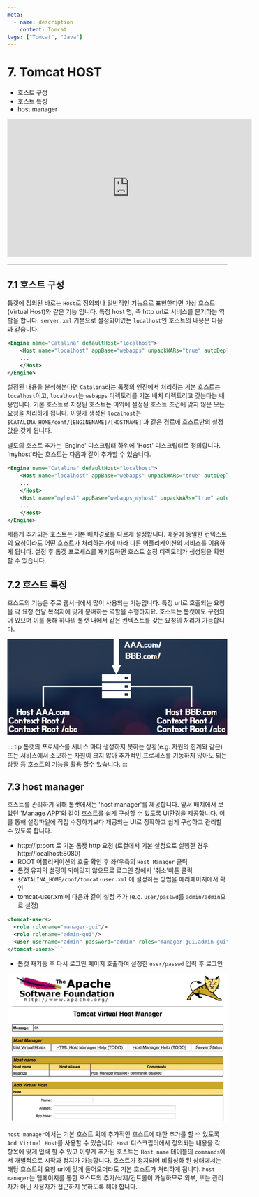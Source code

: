 ```yaml
---
meta:
  - name: description
    content: Tomcat
tags: ["Tomcat", "Java"]
---
```


# 7. Tomcat HOST

- 호스트 구성
- 호스트 특징
- host manager

<iframe width="560" height="315" src="https://www.youtube.com/embed/hnLzh_WE8R8" frameborder="0" allow="accelerometer; autoplay; encrypted-media; gyroscope; picture-in-picture" allowfullscreen></iframe>

- - -

## 7.1 호스트 구성
톰캣에 정의된 바로는 `Host`로 정의되나 일반적인 기능으로 표현한다면 가상 호스트(Virtual Host)와 같은 기능 입니다. 특정 host 명, 즉 http url로 서비스를 분기하는 역할을 합니다. `server.xml` 기본으로 설정되어있는 `localhost`인 호스트의 내용은 다음과 같습니다.

```xml
<Engine name="Catalina" defaultHost="localhost">
    <Host name="localhost" appBase="webapps" unpackWARs="true" autoDeploy="true">
    ...
    </Host>
</Engine>
```

설정된 내용을 분석해본다면 `Catalina`라는 톰캣의 엔진에서 처리하는 기본 호스트는 `localhost`이고, `localhost`는 `webapps` 디렉토리를 기본 배치 디렉토리고 갖는다는 내용입니다. 기본 호스트로 지정된 호스트는 이외에 설정된 호스트 조건에 맞지 않은 모든 요청을 처리하게 됩니다. 이렇게 생성된 `localhost`는 `$CATALINA_HOME/conf/[ENGINENAME]/[HOSTNAME]` 과 같은 경로에 호스트만의 설정 값을 갖게 됩니다. 

별도의 호스트 추가는 'Engine' 디스크립터 하위에 'Host' 디스크립터로 정의합니다. 'myhost'라는 호스트는 다음과 같이 추가할 수 있습니다.

```xml
<Engine name="Catalina" defaultHost="localhost">
    <Host name="localhost" appBase="webapps" unpackWARs="true" autoDeploy="true">
    ...
    </Host>
    <Host name="myhost" appBase="webapps_myhost" unpackWARs="true" autoDeploy="true">
    ...
    </Host>
</Engine>
```

새롭게 추가되는 호스트는 기본 배치경로를 다르게 설정합니다. 때문에 동일한 컨텍스트의 요청이라도 어떤 호스트가 처리하는가에 따라 다른 어플리케이션의 서비스를 이용하게 됩니다. 설정 후 톰캣 프로세스를 재기동하면 호스트 설정 디렉토리가 생성됨을 확인 할 수 있습니다.


## 7.2 호스트 특징

호스트의 기능은 주로 웹서버에서 많이 사용되는 기능입니다. 특정 url로 호출되는 요청을 각 요청 전달 목적지에 맞게 분배하는 역할을 수행하지요. 호스트는 톰캣에도 구현되어 있으며 이를 통해 하나의 톰캣 내에서 같은 컨텍스트를 갖는 요청의 처리가 가능합니다.

![hostRoot](https://raw.githubusercontent.com/Great-Stone/images/master/uPic/hostRoot.jpg?token=ADUAZXPZNGFNIR7Z4S5S6MK67EUR6)

::: tip
톰캣의 프로세스를 서비스 마다 생성하지 못하는 상황(e.g. 자원의 한계와 같은) 또는 서비스에서 소모하는 자원이 크지 않아 추가적인 프로세스를 기동하지 않아도 되는 상황 등 호스트의 기능을 활용 할수 있습니다.
:::

## 7.3 host manager

호스트를 관리하기 위해 톰캣에서는 'host manager'를 제공합니다. 앞서 배치에서 보았던 'Manage APP'와 같이 호스트를 쉽게 구성할 수 있도록 UI환경을 제공합니다. 이를 통해 설정파일에 직접 수정하기보다 제공되는 UI로 정확하고 쉽게 구성하고 관리할 수 있도록 합니다.

- http://ip:port 로 기본 톰캣 http 요청 (로컬에서 기본 설정으로 실행한 경우 http://localhost:8080)
- ROOT 어플리케이션의 호출 확인 후 좌/우측의 `Host Manager` 클릭
- 톰캣 유저의 설정이 되어있지 않으므로 로그인 창에서 '취소'버튼 클릭
- `$CATALINA_HOME/conf/tomcat-user.xml` 에 설정하는 방법을 에러페이지에서 확인
- tomcat-user.xml에 다음과 같이 설정 추가 (e.g. `user/passwd`를 `admin/admin`으로 설정)
```xml
<tomcat-users>
  <role rolename="manager-gui"/>
  <role rolename="admin-gui"/>
  <user username="admin" password="admin" roles="manager-gui,admin-gui"/>
</tomcat-users>```
```

- 톰캣 재기동 후 다시 로그인 페이지 호출하여 설정한 `user/passwd` 입력 후 로그인

![hostManager](https://raw.githubusercontent.com/Great-Stone/images/master/uPic/hostManager.jpg?token=ADUAZXORX3KILKKDCM4YLOK67EUSE)

`host manager`에서는 기본 호스트 외에 추가적인 호스트에 대한 추가를 할 수 있도록 `Add Virtual Host`를 사용할 수 있습니다. `Host` 디스크립터에서 정의되는 내용을 각 항목에 맞게 입력 할 수 있고 이렇게 추가된 호스트는 `Host name` 테이블의 `commands`에서 개별적으로 시작과 정지가 가능합니다. 호스트가 정지되어 비활성화 된 상태에서는 해당 호스트의 요청 url에 맞게 들어오더라도 기본 호스트가 처리하게 됩니다. `host manager`는 웹페이지를 통한 호스트의 추가/삭제/컨트롤이 가능하므로 외부, 또는 관리자가 아닌 사용자가 접근하지 못하도록 해야 합니다.